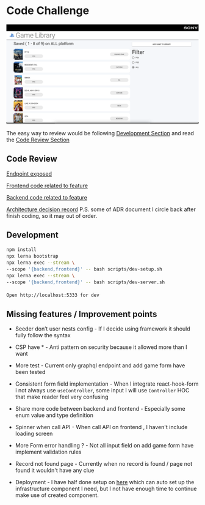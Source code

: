 # Code Challenge

![Working screenshot](./docs/working-screenshot.png)

The easy way to review would be following [Development Section](#development)
and read the [Code Review Section](#code-review)

## Code Review

[Endpoint exposed](./systems/backend/schema.graphql)

[Frontend code related to feature](./systems/frontend/src/GameLibraryPage)

[Backend code related to feature](./systems/backend/src/game-gallery)

[Architecture decision record](./docs/adr)
P.S. some of ADR document I circle back after finish coding, so it may out of order.

## Development

```sh
npm install
npx lerna bootstrap
npx lerna exec --stream \
--scope '{backend,frontend}' -- bash scripts/dev-setup.sh
npx lerna exec --stream \
--scope '{backend,frontend}' -- bash scripts/dev-server.sh

Open http://localhost:5333 for dev
```

## Missing features / Improvement points

- Seeder don’t user nests config - If I decide using framework
  it should fully follow the syntax

- CSP have \* - Anti pattern on security because it allowed more than I want

- More test - Current only graphql endpoint
  and add game form have been tested

- Consistent form field implementation - When I integrate react-hook-form
  i not always use `useController`,
  some input I will use `Controller` HOC that make reader feel very confusing

- Share more code between backend and frontend - Especially some
  enum value and type definition

- Spinner when call API - When call API on frontend ,
  I haven't include loading screen

- More Form error handling ? - Not all input field on add game form
  have implement validation rules

- Record not found page - Currently when no record is found /
  page not found it wouldn't have any clue

- Deployment - I have half done setup on [here](./systems/infrastructure) which
  can auto set up the infrastructure component I need,
  but I not have enough time to continue make use of created component.
